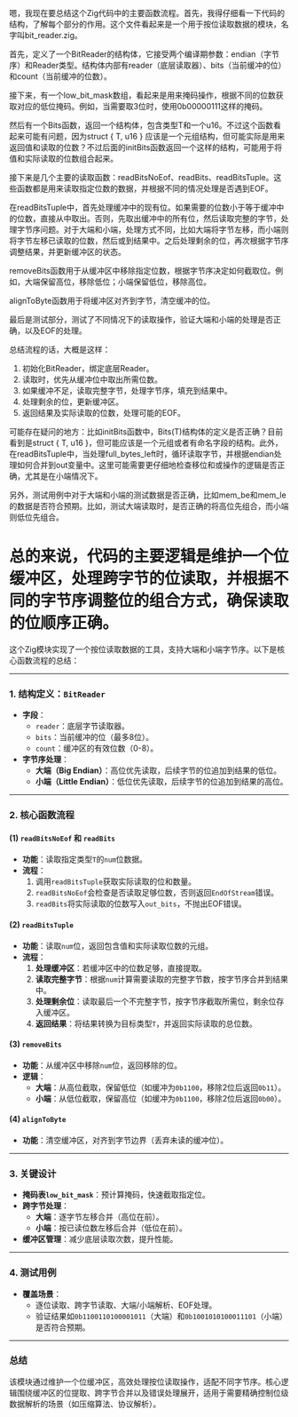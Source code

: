 嗯，我现在要总结这个Zig代码中的主要函数流程。首先，我得仔细看一下代码的结构，了解每个部分的作用。这个文件看起来是一个用于按位读取数据的模块，名字叫bit_reader.zig。

首先，定义了一个BitReader的结构体，它接受两个编译期参数：endian（字节序）和Reader类型。结构体内部有reader（底层读取器）、bits（当前缓冲的位）和count（当前缓冲的位数）。

接下来，有一个low_bit_mask数组，看起来是用来掩码操作，根据不同的位数获取对应的低位掩码。例如，当需要取3位时，使用0b00000111这样的掩码。

然后有一个Bits函数，返回一个结构体，包含类型T和一个u16。不过这个函数看起来可能有问题，因为struct { T, u16 } 应该是一个元组结构，但可能实际是用来返回值和读取的位数？不过后面的initBits函数返回一个这样的结构，可能用于将值和实际读取的位数组合起来。

接下来是几个主要的读取函数：readBitsNoEof、readBits、readBitsTuple。这些函数都是用来读取指定位数的数据，并根据不同的情况处理是否遇到EOF。

在readBitsTuple中，首先处理缓冲中的现有位。如果需要的位数小于等于缓冲中的位数，直接从中取出。否则，先取出缓冲中的所有位，然后读取完整的字节，处理字节序问题。对于大端和小端，处理方式不同，比如大端将字节左移，而小端则将字节左移已读取的位数，然后或到结果中。之后处理剩余的位，再次根据字节序调整结果，并更新缓冲区的状态。

removeBits函数用于从缓冲区中移除指定位数，根据字节序决定如何截取位。例如，大端保留高位，移除低位；小端保留低位，移除高位。

alignToByte函数用于将缓冲区对齐到字节，清空缓冲的位。

最后是测试部分，测试了不同情况下的读取操作，验证大端和小端的处理是否正确，以及EOF的处理。

总结流程的话，大概是这样：

1. 初始化BitReader，绑定底层Reader。
2. 读取时，优先从缓冲位中取出所需位数。
3. 如果缓冲不足，读取完整字节，处理字节序，填充到结果中。
4. 处理剩余的位，更新缓冲区。
5. 返回结果及实际读取的位数，处理可能的EOF。

可能存在疑问的地方：比如initBits函数中，Bits(T)结构体的定义是否正确？目前看到是struct { T, u16 }，但可能应该是一个元组或者有命名字段的结构。此外，在readBitsTuple中，当处理full_bytes_left时，循环读取字节，并根据endian处理如何合并到out变量中。这里可能需要更仔细地检查移位和或操作的逻辑是否正确，尤其是在小端情况下。

另外，测试用例中对于大端和小端的测试数据是否正确，比如mem_be和mem_le的数据是否符合预期。比如，测试大端读取时，是否正确的将高位先组合，而小端则低位先组合。

总的来说，代码的主要逻辑是维护一个位缓冲区，处理跨字节的位读取，并根据不同的字节序调整位的组合方式，确保读取的位顺序正确。
================================================
这个Zig模块实现了一个按位读取数据的工具，支持大端和小端字节序。以下是核心函数流程的总结：

---

### **1. 结构定义：`BitReader`**
- **字段**：
  - `reader`：底层字节读取器。
  - `bits`：当前缓冲的位（最多8位）。
  - `count`：缓冲区的有效位数（0-8）。
- **字节序处理**：
  - **大端（Big Endian）**：高位优先读取，后续字节的位追加到结果的低位。
  - **小端（Little Endian）**：低位优先读取，后续字节的位追加到结果的高位。

---

### **2. 核心函数流程**
#### **(1) `readBitsNoEof` 和 `readBits`**
- **功能**：读取指定类型`T`的`num`位数据。
- **流程**：
  1. 调用`readBitsTuple`获取实际读取的位和数量。
  2. `readBitsNoEof`会检查是否读取足够位数，否则返回`EndOfStream`错误。
  3. `readBits`将实际读取的位数写入`out_bits`，不抛出EOF错误。

#### **(2) `readBitsTuple`**
- **功能**：读取`num`位，返回包含值和实际读取位数的元组。
- **流程**：
  1. **处理缓冲区**：若缓冲区中的位数足够，直接提取。
  2. **读取完整字节**：根据`num`计算需要读取的完整字节数，按字节序合并到结果中。
  3. **处理剩余位**：读取最后一个不完整字节，按字节序截取所需位，剩余位存入缓冲区。
  4. **返回结果**：将结果转换为目标类型`T`，并返回实际读取的总位数。

#### **(3) `removeBits`**
- **功能**：从缓冲区中移除`num`位，返回移除的位。
- **逻辑**：
  - **大端**：从高位截取，保留低位（如缓冲为`0b1100`，移除2位后返回`0b11`）。
  - **小端**：从低位截取，保留高位（如缓冲为`0b1100`，移除2位后返回`0b00`）。

#### **(4) `alignToByte`**
- **功能**：清空缓冲区，对齐到字节边界（丢弃未读的缓冲位）。

---

### **3. 关键设计**
- **掩码表`low_bit_mask`**：预计算掩码，快速截取指定位。
- **跨字节处理**：
  - **大端**：逐字节左移合并（高位在前）。
  - **小端**：按已读位数左移后合并（低位在前）。
- **缓冲区管理**：减少底层读取次数，提升性能。

---

### **4. 测试用例**
- **覆盖场景**：
  - 逐位读取、跨字节读取、大端/小端解析、EOF处理。
  - 验证结果如`0b1100110100001011`（大端）和`0b1001010100011101`（小端）是否符合预期。

---

### **总结**
该模块通过维护一个位缓冲区，高效处理按位读取操作，适配不同字节序。核心逻辑围绕缓冲区的位提取、跨字节合并以及错误处理展开，适用于需要精确控制位级数据解析的场景（如压缩算法、协议解析）。